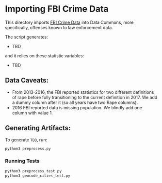 # Importing FBI Crime Data

This directory imports [FBI Crime Data](https://ucr.fbi.gov/crime-in-the-u.s) into Data Commons, more specifically, offenses known to law enforcement data.



The script generates:
- TBD

and it relies on these statistic variables:
- TBD


## Data Caveats:
- From 2013-2016, the FBI reported statistics for two different definitions of rape before fully transitioning to the current definition in 2017. We add a dummy column after it (so all years have two Rape columns).
- 2016 FBI reported data is missing population. We blindly add one column with value 1. 

## Generating Artifacts:

To generate `TBD`, run:

```bash
python3 preprocess.py
```

### Running Tests

```bash
python3 preprocess_test.py
python3 geocode_cities_test.py
```

